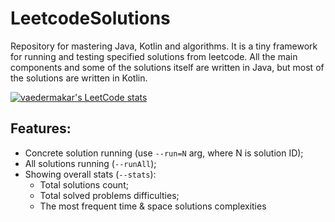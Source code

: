 # LeetcodeSolutions
Repository for mastering Java, Kotlin and algorithms.
It is a tiny framework for running and testing specified solutions from leetcode. All the main components and some of the solutions itself are written in Java, but most of the solutions are written in Kotlin.

[![vaedermakar's LeetCode stats](https://leetcode-stats-six.vercel.app/api?username=vaedermakar&theme=dark)](https://github.com/vaedermakar/leetcode-stats)

## Features:
- Concrete solution running (use `--run=N` arg, where N is solution ID);
- All solutions running (`--runAll`);
- Showing overall stats (`--stats`):  
    - Total solutions count;
    - Total solved problems difficulties;
    - The most frequent time & space solutions complexities
